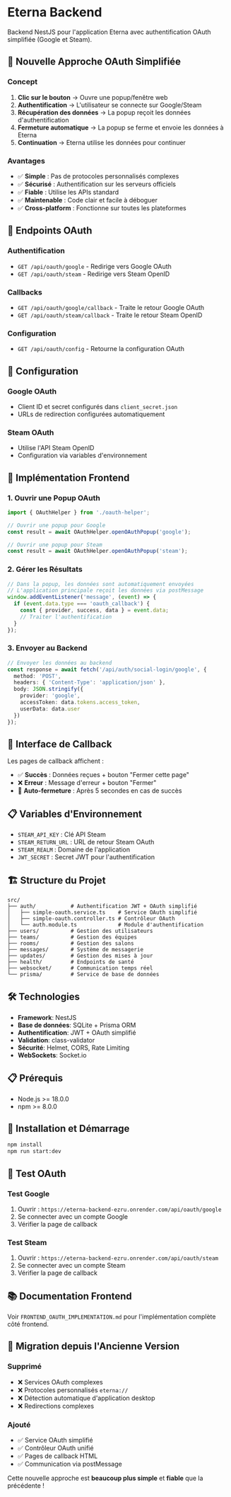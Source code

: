 # Eterna Backend

Backend NestJS pour l'application Eterna avec authentification OAuth simplifiée (Google et Steam).

## 🔄 Nouvelle Approche OAuth Simplifiée

### **Concept**
1. **Clic sur le bouton** → Ouvre une popup/fenêtre web
2. **Authentification** → L'utilisateur se connecte sur Google/Steam
3. **Récupération des données** → La popup reçoit les données d'authentification
4. **Fermeture automatique** → La popup se ferme et envoie les données à Eterna
5. **Continuation** → Eterna utilise les données pour continuer

### **Avantages**
- ✅ **Simple** : Pas de protocoles personnalisés complexes
- ✅ **Sécurisé** : Authentification sur les serveurs officiels
- ✅ **Fiable** : Utilise les APIs standard
- ✅ **Maintenable** : Code clair et facile à déboguer
- ✅ **Cross-platform** : Fonctionne sur toutes les plateformes

## 🚀 Endpoints OAuth

### **Authentification**
- `GET /api/oauth/google` - Redirige vers Google OAuth
- `GET /api/oauth/steam` - Redirige vers Steam OpenID

### **Callbacks**
- `GET /api/oauth/google/callback` - Traite le retour Google OAuth
- `GET /api/oauth/steam/callback` - Traite le retour Steam OpenID

### **Configuration**
- `GET /api/oauth/config` - Retourne la configuration OAuth

## 🔧 Configuration

### **Google OAuth**
- Client ID et secret configurés dans `client_secret.json`
- URLs de redirection configurées automatiquement

### **Steam OAuth**
- Utilise l'API Steam OpenID
- Configuration via variables d'environnement

## 📱 Implémentation Frontend

### **1. Ouvrir une Popup OAuth**
```typescript
import { OAuthHelper } from './oauth-helper';

// Ouvrir une popup pour Google
const result = await OAuthHelper.openOAuthPopup('google');

// Ouvrir une popup pour Steam
const result = await OAuthHelper.openOAuthPopup('steam');
```

### **2. Gérer les Résultats**
```typescript
// Dans la popup, les données sont automatiquement envoyées
// L'application principale reçoit les données via postMessage
window.addEventListener('message', (event) => {
  if (event.data.type === 'oauth_callback') {
    const { provider, success, data } = event.data;
    // Traiter l'authentification
  }
});
```

### **3. Envoyer au Backend**
```typescript
// Envoyer les données au backend
const response = await fetch('/api/auth/social-login/google', {
  method: 'POST',
  headers: { 'Content-Type': 'application/json' },
  body: JSON.stringify({
    provider: 'google',
    accessToken: data.tokens.access_token,
    userData: data.user
  })
});
```

## 🎨 Interface de Callback

Les pages de callback affichent :
- ✅ **Succès** : Données reçues + bouton "Fermer cette page"
- ❌ **Erreur** : Message d'erreur + bouton "Fermer"
- 🔄 **Auto-fermeture** : Après 5 secondes en cas de succès

## 📋 Variables d'Environnement

- `STEAM_API_KEY` : Clé API Steam
- `STEAM_RETURN_URL` : URL de retour Steam OAuth
- `STEAM_REALM` : Domaine de l'application
- `JWT_SECRET` : Secret JWT pour l'authentification

## 🏗️ Structure du Projet

```
src/
├── auth/           # Authentification JWT + OAuth simplifié
│   ├── simple-oauth.service.ts    # Service OAuth simplifié
│   ├── simple-oauth.controller.ts # Contrôleur OAuth
│   └── auth.module.ts             # Module d'authentification
├── users/          # Gestion des utilisateurs
├── teams/          # Gestion des équipes
├── rooms/          # Gestion des salons
├── messages/       # Système de messagerie
├── updates/        # Gestion des mises à jour
├── health/         # Endpoints de santé
├── websocket/      # Communication temps réel
└── prisma/         # Service de base de données
```

## 🛠️ Technologies

- **Framework**: NestJS
- **Base de données**: SQLite + Prisma ORM
- **Authentification**: JWT + OAuth simplifié
- **Validation**: class-validator
- **Sécurité**: Helmet, CORS, Rate Limiting
- **WebSockets**: Socket.io

## 📋 Prérequis

- Node.js >= 18.0.0
- npm >= 8.0.0

## 🚀 Installation et Démarrage

```bash
npm install
npm run start:dev
```

## 🧪 Test OAuth

### **Test Google**
1. Ouvrir : `https://eterna-backend-ezru.onrender.com/api/oauth/google`
2. Se connecter avec un compte Google
3. Vérifier la page de callback

### **Test Steam**
1. Ouvrir : `https://eterna-backend-ezru.onrender.com/api/oauth/steam`
2. Se connecter avec un compte Steam
3. Vérifier la page de callback

## 📚 Documentation Frontend

Voir `FRONTEND_OAUTH_IMPLEMENTATION.md` pour l'implémentation complète côté frontend.

## 🔄 Migration depuis l'Ancienne Version

### **Supprimé**
- ❌ Services OAuth complexes
- ❌ Protocoles personnalisés `eterna://`
- ❌ Détection automatique d'application desktop
- ❌ Redirections complexes

### **Ajouté**
- ✅ Service OAuth simplifié
- ✅ Contrôleur OAuth unifié
- ✅ Pages de callback HTML
- ✅ Communication via postMessage

Cette nouvelle approche est **beaucoup plus simple** et **fiable** que la précédente !
